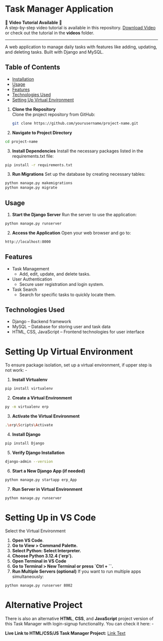 
# Task Manager Application

🎥 **Video Tutorial Available** 🎥  
A step-by-step video tutorial is available in this repository. [Download Video](TO%20DO%20list%20-%20Tutorial.mp4) or check out the tutorial in the **videos** folder.

---

A web application to manage daily tasks with features like adding, updating, and deleting tasks. Built with Django and MySQL.

## Table of Contents
- [Installation](#installation)
- [Usage](#usage)
- [Features](#features)
- [Technologies Used](#technologies-used)
- [Setting Up Virtual Environment](#setting-up-virtual-environment)



1. **Clone the Repository**  
   Clone the project repository from GitHub:
   ```bash
   git clone https://github.com/yourusername/project-name.git
    ```
2. **Navigate to Project Directory**
  ```bash
  cd project-name 
  ```

3. **Install Dependencies**
Install the necessary packages listed in the requirements.txt file:
  ```bash
  pip install -r requirements.txt
  ``` 

3. **Run Migrations**
Set up the database by creating necessary tables:
  ```bash
 python manage.py makemigrations
 python manage.py migrate
  ``` 

## Usage
1. **Start the Django Server**
Run the server to use the application:
```bash
python manage.py runserver
```

2. **Access the Application**
Open your web browser and go to:
```bash
http://localhost:8000
```

## Features
- Task Management
    - Add, edit, update, and delete tasks.
- User Authentication
    - Secure user registration and login system.
- Task Search
    - Search for specific tasks to quickly locate them.


## Technologies Used
- Django – Backend framework
- MySQL – Database for storing user and task data
- HTML, CSS, JavaScript – Frontend technologies for user interface


# Setting Up Virtual Environment
To ensure package isolation, set up a virtual environment, if upper step is not work: -

1. **Install Virtualenv**
```bash
pip install virtualenv
```

2. **Create a Virtual Environment**
```bash
py -m virtualenv erp
```

3. **Activate the Virtual Environment**
```bash
.\erp\Scripts\Activate
```

4. **Install Django**
```bash
pip install Django
```

5. **Verify Django Installation**
```bash
django-admin --version
```

6. **Start a New Django App (if needed)**
```bash
python manage.py startapp erp_App
```

7. **Run Server in Virtual Environment**
```bash
python manage.py runserver
```


# Setting Up in VS Code
Select the Virtual Environment

1. **Open VS Code**.
2. **Go to View > Command Palette.**
3. **Select Python: Select Interpreter.**
4. **Choose Python 3.12.4 ('erp').**
5. **Open Terminal in VS Code**
6. **Go to Terminal > New Terminal or press `Ctrl + ``.**
7. **Run Multiple Servers (optional)**
If you want to run multiple apps simultaneously:
```bash
python manage.py runserver 8002
```

# Alternative Project
There is also an alternative **HTML**, **CSS**, and **JavaScript** project version of this Task Manager with login-signup functionality. You can check it here: -

**Live Link to HTML/CSS/JS Task Manager Project:**
[Link Text](https://vasudevpareek.netlify.app/login%20to-do/)